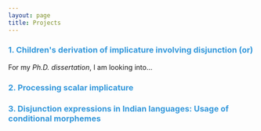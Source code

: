 ```yaml
---
layout: page
title: Projects
---
```


<h3> <span style="color: #3498DB ;">1. Children's derivation of implicature involving disjunction (or)</span> </h3> 

For my _Ph.D._ _dissertation_, I am looking into...


<h3> <span style="color: #3498DB ;">2. Processing scalar implicature </span> </h3>


<h3> <span style="color: #3498DB ;">3. Disjunction expressions in Indian languages: Usage of conditional morphemes </span> </h3>





